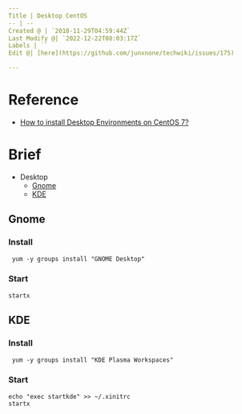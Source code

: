 ```yaml
---
Title | Desktop CentOS
-- | --
Created @ | `2018-11-29T04:59:44Z`
Last Modify @| `2022-12-22T08:03:17Z`
Labels | ``
Edit @| [here](https://github.com/junxnone/techwiki/issues/175)

---
```

# Reference
- [How to install Desktop Environments on CentOS 7?](https://unix.stackexchange.com/questions/181503/how-to-install-desktop-environments-on-centos-7)

# Brief
- Desktop
  - [Gnome](##Gnome)
  - [KDE](##KDE)


## Gnome
### Install

```
 yum -y groups install "GNOME Desktop" 
```

### Start

```
startx
```

## KDE
### Install

```
 yum -y groups install "KDE Plasma Workspaces" 
```

### Start

```
echo "exec startkde" >> ~/.xinitrc
startx
```
